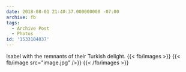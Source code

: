 ```yaml
---
date: 2018-08-01 21:40:37.000000000 -07:00
archive: fb
tags: 
  - Archive Post
  - Photos
id: '1533184837'
---
```


Isabel with the remnants of their Turkish delight.
{{< fb/images >}}
{{< fb/image src="image.jpg" />}}
{{< /fb/images >}}
